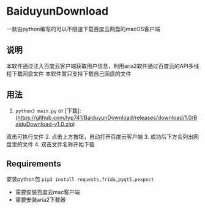 # BaiduyunDownload
一款由python编写的可以不限速下载百度云网盘的macOS客户端

## 说明
本软件通过注入百度云客户端获取用户信息，利用aria2软件通过百度云的API多线程下载网盘文件
本软件暂只支持下载自己网盘的文件

## 用法
1. `python3 main.py` or [下载]:(https://github.com/lyp741/BaiduyunDownload/releases/download/1.0/BaiduDownload-v1.0.zip)

双击可执行文件
2. 点击上方按钮，自动打开百度云客户端
3. 成功后下方会列出网盘里的文件
4. 双击文件名称开始下载

## Requirements
安装python包
`pip3 install requests,frida,pyqt5,pexpect`

- 需要安装百度云mac客户端
- 需要安装aria2下载器

